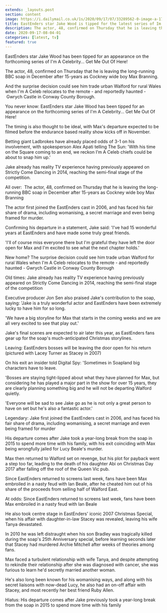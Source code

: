 ```yaml
---
extends: _layouts.post
section: content
image: https://i.dailymail.co.uk/1s/2020/09/17/07/33289562-0-image-a-17_1600324795810.jpg 
title: EastEnders star Jake Wood is tipped for the latest series of Im A Celeb 
description: The actor, 48, confirmed on Thursday that he is leaving the long-running BBC soap in December after 15-years as Cockney wide boy Max Branning. 
date: 2020-09-17-08-04-01 
categories: [latest, tv] 
featured: true 
--- 
```

EastEnders star Jake Wood has been tipped for an appearance on the forthcoming series of I'm A Celebrity... Get Me Out Of Here!

The actor, 48, confirmed on Thursday that he is leaving the long-running BBC soap in December after 15-years as Cockney wide boy Max Branning. 

And the surprise decision could see him trade urban Walford for rural Wales when I'm A Celeb relocates to the remote - and reportedly haunted - Gwrych Castle in Conway County Borough. 

You never know: EastEnders star Jake Wood has been tipped for an appearance on the forthcoming series of I'm A Celebrity... Get Me Out Of Here!

The timing is also thought to be ideal, with Max's departure expected to be filmed before the endurance based reality show kicks off in November. 

Betting giant Ladbrokes have already placed odds of 3-1 on his involvement, with spokesperson Alex Apati telling The Sun: 'With his time on the Square coming to an end, we reckon I’m A Celeb chiefs could be about to snap him up.'

Jake already has reality TV experience having previously appeared on Strictly Come Dancing in 2014, reaching the semi-final stage of the competition.   

All over:  The actor, 48, confirmed on Thursday that he is leaving the long-running BBC soap in December after 15-years as Cockney wide boy Max Branning

The actor first joined the EastEnders cast in 2006, and has faced his fair share of drama, including womanising, a secret marriage and even being framed for murder. 

Confirming his departure in a statement, Jake said: 'I've had 15 wonderful years at EastEnders and have made some truly great friends. 

'I'll of course miss everyone there but I'm grateful they have left the door open for Max and I'm excited to see what the next chapter holds.'   

New home? The surprise decision could see him trade urban Walford for rural Wales when I'm A Celeb relocates to the remote - and reportedly haunted - Gwrych Castle in Conway County Borough

Old times: Jake already has reality TV experience having previously appeared on Strictly Come Dancing in 2014, reaching the semi-final stage of the competition

Executive producer Jon Sen also praised Jake's contribution to the soap, saying: 'Jake is a truly wonderful actor and EastEnders have been extremely lucky to have him for so long. 

'We have a big storyline for Max that starts in the coming weeks and we are all very excited to see that play out.' 

Jake's final scenes are expected to air later this year, as EastEnders fans gear up for the soap's much-anticipated Christmas storylines. 

Leaving: EastEnders bosses will be leaving the door open for his return (pictured with Lacey Turner as Stacey in 2007)

On his exit an insider told Digital Spy: 'Sometimes in Soapland big characters have to leave.

'Bosses are staying tight-lipped about what they have planned for Max, but considering he has played a major part in the show for over 15 years, they are clearly planning something big and he will not be departing Walford quietly.

'Everyone will be sad to see Jake go as he is not only a great person to have on set but he's also a fantastic actor.'

Legendary: Jake first joined the EastEnders cast in 2006, and has faced his fair share of drama, including womanising, a secret marriage and even being framed for murder

His departure comes after Jake took a year-long break from the soap in 2015 to spend more time with his family, with his exit coinciding with Max being wrongfully jailed for Lucy Beale's murder.

Max then returned to Walford set on revenge, but his plot for payback went a step too far, leading to the death of his daughter Abi on Christmas Day 2017 after falling off the roof of the Queen Vic pub.

Since EastEnders returned to screens last week, fans have been Max embroiled in a nasty feud with Ian Beale, after he cheated him out of his share of the proceeds from selling half of Walford East. 

At odds: Since EastEnders returned to screens last week, fans have been Max embroiled in a nasty feud with Ian Beale

He also took centre stage in EastEnders' iconic 2007 Christmas Special, when his affair with daughter-in-law Stacey was revealed, leaving his wife Tanya devastated.

In 2010 he was left distraught when his son Bradley was tragically killed during the soap's 25th Anniversary special, before learning seconds later that Stacey had murdered Archie Mitchell after weeks of theories among fans.

Max faced a turbulent relationship with wife Tanya, and despite attempting to rekindle their relationship after she was diagnosed with cancer, she was furious to learn he'd secretly married another woman. 

He's also long been known for his womanising ways, and along with his secret liaisons with now-dead Lucy, he also had an on-off affair with Stacey, and most recently her best friend Ruby Allen. 

Hiatus: His departure comes after Jake previously took a year-long break from the soap in 2015 to spend more time with his family

